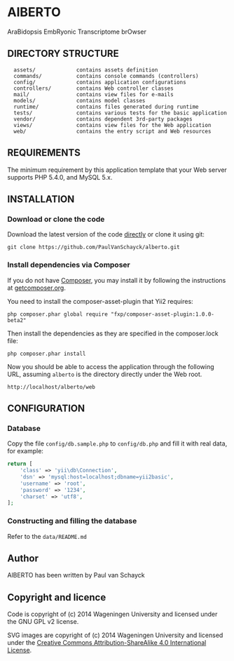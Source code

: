 AlBERTO
=======

AraBidopsis EmbRyonic Transcriptome brOwser 

DIRECTORY STRUCTURE
-------------------

      assets/             contains assets definition
      commands/           contains console commands (controllers)
      config/             contains application configurations
      controllers/        contains Web controller classes
      mail/               contains view files for e-mails
      models/             contains model classes
      runtime/            contains files generated during runtime
      tests/              contains various tests for the basic application
      vendor/             contains dependent 3rd-party packages
      views/              contains view files for the Web application
      web/                contains the entry script and Web resources



REQUIREMENTS
------------

The minimum requirement by this application template that your Web server supports PHP 5.4.0, and MySQL 5.x.


INSTALLATION
------------

### Download or clone the code

Download the latest version of the code [directly](https://github.com/PaulVanSchayck/alberto/archive/master.zip) or clone
it using git:

~~~
git clone https://github.com/PaulVanSchayck/alberto.git
~~~

### Install dependencies via Composer

If you do not have [Composer](http://getcomposer.org/), you may install it by following the instructions
at [getcomposer.org](http://getcomposer.org/doc/00-intro.md#installation-nix).

You need to install the composer-asset-plugin that Yii2 requires:

~~~
php composer.phar global require "fxp/composer-asset-plugin:1.0.0-beta2"
~~~

Then install the dependencies as they are specified in the composer.lock file:

~~~
php composer.phar install
~~~

Now you should be able to access the application through the following URL, assuming `alberto` is the directory
directly under the Web root.

~~~
http://localhost/alberto/web
~~~

CONFIGURATION
-------------

### Database

Copy the file `config/db.sample.php` to `config/db.php` and fill it with real data, for example:

```php
return [
    'class' => 'yii\db\Connection',
    'dsn' => 'mysql:host=localhost;dbname=yii2basic',
    'username' => 'root',
    'password' => '1234',
    'charset' => 'utf8',
];
```

### Constructing and filling the database

Refer to the `data/README.md`

Author
------

AlBERTO has been written by Paul van Schayck


Copyright and licence
---------------------

Code is copyright of (c) 2014 Wageningen University and licensed under the GNU GPL v2 license.

SVG images are copyright of (c) 2014 Wageningen University and licensed under the [Creative Commons 
Attribution-ShareAlike 4.0 International License](http://creativecommons.org/licenses/by-sa/4.0/).